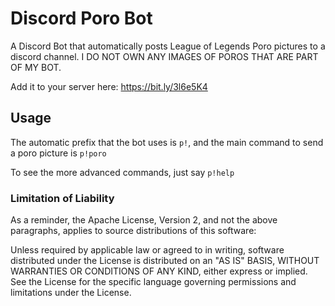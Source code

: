 # Discord Poro Bot


A Discord Bot that automatically posts League of Legends Poro pictures to a discord channel.
I DO NOT OWN ANY IMAGES OF POROS THAT ARE PART OF MY BOT.

Add it to your server here: https://bit.ly/3l6e5K4


## Usage

The automatic prefix that the bot uses is `p!`, and the main command to send a poro picture is `p!poro`

To see the more advanced commands, just say `p!help`

### Limitation of Liability

As a reminder, the Apache License, Version 2, and not the above paragraphs, applies to source distributions of this software:

   Unless required by applicable law or agreed to in writing, software
   distributed under the License is distributed on an "AS IS" BASIS,
   WITHOUT WARRANTIES OR CONDITIONS OF ANY KIND, either express or implied.
   See the License for the specific language governing permissions and
   limitations under the License.


